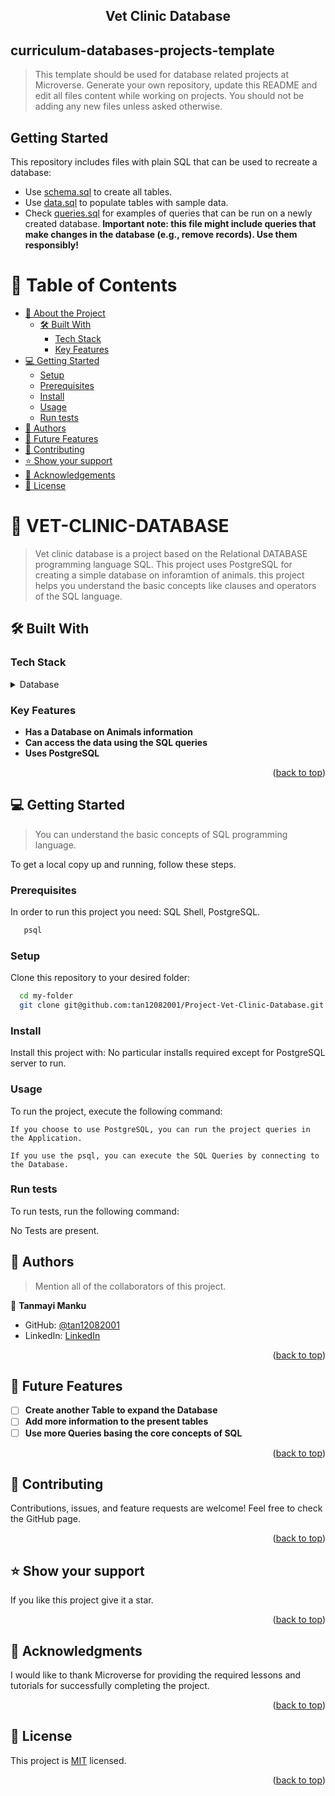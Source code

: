 <div align="center">  
  <h2><b> Vet Clinic Database </b></h2>
</div>

<a name="readme-top"></a>

## curriculum-databases-projects-template

> This template should be used for database related projects at Microverse.
> Generate your own repository, update this README and edit all files content while working on projects. You should not be adding any new files unless asked otherwise.


## Getting Started

This repository includes files with plain SQL that can be used to recreate a database:

- Use [schema.sql](./schema.sql) to create all tables.
- Use [data.sql](./data.sql) to populate tables with sample data.
- Check [queries.sql](./queries.sql) for examples of queries that can be run on a newly created database. **Important note: this file might include queries that make changes in the database (e.g., remove records). Use them responsibly!**

<a name="readme-top"></a>


<!-- TABLE OF CONTENTS -->

# 📗 Table of Contents

- [📖 About the Project](#about-project)
  - [🛠 Built With](#built-with)
    - [Tech Stack](#tech-stack)
    - [Key Features](#key-features)
- [💻 Getting Started](#getting-started)
  - [Setup](#setup)
  - [Prerequisites](#prerequisites)
  - [Install](#install)
  - [Usage](#usage)
  - [Run tests](#run-tests)
- [👥 Authors](#authors)
- [🔭 Future Features](#future-features)
- [🤝 Contributing](#contributing)
- [⭐️ Show your support](#support)
- [🙏 Acknowledgements](#acknowledgements)
- [📝 License](#license)

<!-- PROJECT DESCRIPTION -->

# 📖 VET-CLINIC-DATABASE <a name="about-project"></a>

> Vet clinic database is a project based on the Relational DATABASE programming language SQL. This project uses PostgreSQL for creating a simple database on inforamtion of animals. this project helps you understand the basic concepts like clauses and operators of the SQL language.

## 🛠 Built With <a name="built-with"></a>

### Tech Stack <a name="tech-stack"></a>

<details>
<summary>Database</summary>
  <ul>
    <li><a href="https://www.postgresql.org/">PostgreSQL</a></li>
  </ul>
</details>

<!-- Features -->

### Key Features <a name="key-features"></a>

- **Has a Database on Animals information**
- **Can access the data using the SQL queries**
- **Uses PostgreSQL**

<p align="right">(<a href="#readme-top">back to top</a>)</p>

<!-- LIVE DEMO -->

<!-- GETTING STARTED -->

## 💻 Getting Started <a name="getting-started"></a>

> You can understand the basic concepts of SQL programming language.

To get a local copy up and running, follow these steps.

### Prerequisites

In order to run this project you need: SQL Shell, PostgreSQL.

```sh
   psql
```

### Setup

Clone this repository to your desired folder:

```sh
  cd my-folder
  git clone git@github.com:tan12082001/Project-Vet-Clinic-Database.git
```

### Install

Install this project with: No particular installs required except for PostgreSQL server to run.

### Usage

To run the project, execute the following command: 

`If you choose to use PostgreSQL, you can run the project queries in the Application.`

`If you use the psql, you can execute the SQL Queries by connecting to the Database.`

### Run tests

To run tests, run the following command:

No Tests are present.


<!-- AUTHORS -->

## 👥 Authors <a name="authors"></a>

> Mention all of the collaborators of this project.

👤 **Tanmayi Manku**

- GitHub: [@tan12082001](https://github.com/tan12082001)
- LinkedIn: [LinkedIn](https://www.linkedin.com/in/tanmayi-manku-99195720a/)
<p align="right">(<a href="#readme-top">back to top</a>)</p>

<!-- FUTURE FEATURES -->

## 🔭 Future Features <a name="future-features"></a>

- [ ] **Create another Table to expand the Database**
- [ ] **Add more information to the present tables**
- [ ] **Use more Queries basing the core concepts of SQL**

<p align="right">(<a href="#readme-top">back to top</a>)</p>

<!-- CONTRIBUTING -->

## 🤝 Contributing <a name="contributing"></a>

Contributions, issues, and feature requests are welcome!
Feel free to check the GitHub page.

<p align="right">(<a href="#readme-top">back to top</a>)</p>

<!-- SUPPORT -->

## ⭐️ Show your support <a name="support"></a>

If you like this project give it a star.
<p align="right">(<a href="#readme-top">back to top</a>)</p>

<!-- ACKNOWLEDGEMENTS -->

## 🙏 Acknowledgments <a name="acknowledgements"></a>

I would like to thank Microverse for providing the required lessons and tutorials for successfully completing the project.

<p align="right">(<a href="#readme-top">back to top</a>)</p>

<!-- LICENSE -->

## 📝 License <a name="license"></a>

This project is [MIT](./LICENSE) licensed.

<p align="right">(<a href="#readme-top">back to top</a>)</p>
